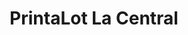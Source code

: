 ---
title: "PrintaLot La Central"
url: /ciudad-autonoma-de-buenos-aires/printalot-la-central/
shop: ordenador
---